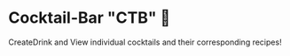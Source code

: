 # Cocktail-Bar "CTB" :suspension_railway:

CreateDrink and View individual cocktails and their corresponding recipes!
